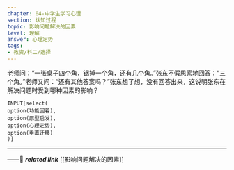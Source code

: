 ```yaml
---
chapter: 04-中学生学习心理
section: 认知过程
topic: 影响问题解决的因素
level: 理解
answer: 心理定势
tags:
- 教资/科二/选择
---
```


老师问：“一张桌子四个角，锯掉一个角，还有几个角。”张东不假思索地回答：“三个角。”老师又问：“还有其他答案吗？”张东想了想，没有回答出来，这说明张东在解决问题时受到哪种因素的影响？

```meta-bind
INPUT[select(
option(功能固着),
option(原型启发),
option(心理定势),
option(垂直迁移)
)]
```

---
——🔗 ***related link*** [[影响问题解决的因素]]